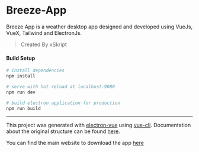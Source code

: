 # Breeze-App

Breeze App is a weather desktop app designed and developed using VueJs, VueX, Tailwind and ElectronJs. 
> Created By xSkript

#### Build Setup

```bash
# install dependencies
npm install

# serve with hot reload at localhost:9080
npm run dev

# build electron application for production
npm run build


```

---

This project was generated with [electron-vue](https://github.com/SimulatedGREG/electron-vue) using [vue-cli](https://github.com/vuejs/vue-cli). Documentation about the original structure can be found [here](https://simulatedgreg.gitbooks.io/electron-vue/content/index.html).

You can find the main website to download the app [here](https://xskript.com/downloads/breezeapp)
